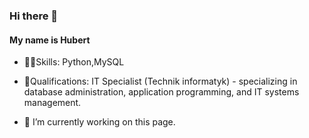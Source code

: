 ### Hi there 👋
#### My name is Hubert 


- 🧑‍💻Skills: Python,MySQL

- 📜Qualifications: IT Specialist (Technik informatyk) - specializing in database administration, application programming, and IT systems management.

- 🔭 I’m currently working on this page. 







